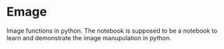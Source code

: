 # Emage
Image functions in python. The notebook is supposed to be a notebook 
to learn and demonstrate the image manupulation in python.
